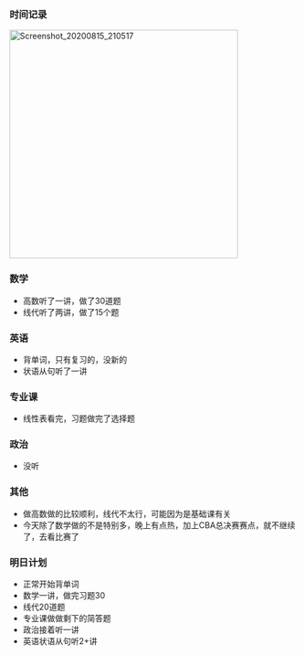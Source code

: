 ### 时间记录

<img src="https://raw.githubusercontent.com/Kong-PR/Typora-picture/master/img/Screenshot_20200815_210517.jpg" alt="Screenshot_20200815_210517" width=400 />

### 数学

- 高数听了一讲，做了30道题
- 线代听了两讲，做了15个题

### 英语

- 背单词，只有复习的，没新的
- 状语从句听了一讲

### 专业课

- 线性表看完，习题做完了选择题

### 政治

- 没听

### 其他

- 做高数做的比较顺利，线代不太行，可能因为是基础课有关
- 今天除了数学做的不是特别多，晚上有点热，加上CBA总决赛赛点，就不继续了，去看比赛了

### 明日计划

- 正常开始背单词
- 数学一讲，做完习题30
- 线代20道题
- 专业课做做剩下的简答题
- 政治接着听一讲
- 英语状语从句听2+讲